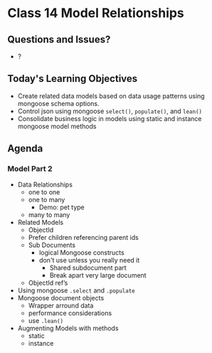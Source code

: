 # Class 14 Model Relationships

## Questions and Issues?

* ?

## Today's Learning Objectives
* Create related data models based on 
data usage patterns using mongoose schema options.
* Control json using mongoose `select()`, `populate()`, and `lean()`
* Consolidate business logic in models using static and 
instance mongoose model methods

## Agenda

### Model Part 2

* Data Relationships
	* one to one
	* one to many
		* Demo: pet type
	* many to many
* Related Models
	* ObjectId
	* Prefer children referencing parent ids
	* Sub Documents
		* logical Mongoose constructs
		* don't use unless you really need it
			* Shared subdocument part
			* Break apart very large document
	* ObjectId ref’s
* Using mongoose `.select` and `.populate`
* Mongoose document objects
	* Wrapper arround data
	* performance considerations
	* use `.lean()`
* Augmenting Models with methods
	* static
	* instance